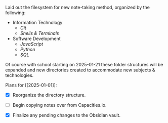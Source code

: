 Laid out the filesystem for new note-taking method, organized by the following:

- Information Technology
	- *Git*
	- *Shells & Terminals*
- Software Development
	- *JavaScript*
	- *Python*
	- *SQL*

Of course with school starting on 2025-01-21 these folder structures will be expanded and new directories created to accommodate new subjects & technologies.

Plans for [[2025-01-01]]:
- [x] Reorganize the directory structure.
- [ ] Begin copying notes over from Capacities.io.
- [x] Finalize any pending changes to the Obsidian vault.


